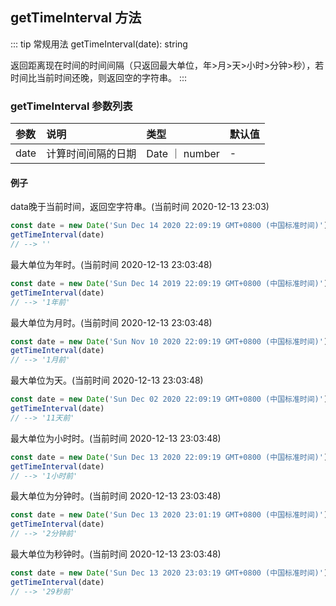 ## getTimeInterval 方法
::: tip 常规用法
getTimeInterval(date): string 

返回距离现在时间的时间间隔（只返回最大单位，年>月>天>小时>分钟>秒），若时间比当前时间还晚，则返回空的字符串。
:::

### getTimeInterval 参数列表
| 参数          | 说明                 | 类型     | 默认值   |
| :----------- |:-----------------| :--------| :--------|
| date         | 计算时间间隔的日期     | Date ｜ number      | -      |


#### 例子
data晚于当前时间，返回空字符串。(当前时间 2020-12-13 23:03)
```js
const date = new Date('Sun Dec 14 2020 22:09:19 GMT+0800 (中国标准时间)');
getTimeInterval(date)
// --> ''
```
最大单位为年时。(当前时间 2020-12-13 23:03:48)
```js
const date = new Date('Sun Dec 14 2019 22:09:19 GMT+0800 (中国标准时间)');
getTimeInterval(date)
// --> '1年前'
```
最大单位为月时。(当前时间 2020-12-13 23:03:48)
```js
const date = new Date('Sun Nov 10 2020 22:09:19 GMT+0800 (中国标准时间)');
getTimeInterval(date)
// --> '1月前'
```

最大单位为天。(当前时间 2020-12-13 23:03:48)
```js
const date = new Date('Sun Dec 02 2020 22:09:19 GMT+0800 (中国标准时间)');
getTimeInterval(date)
// --> '11天前'
```

最大单位为小时时。(当前时间 2020-12-13 23:03:48)
```js
const date = new Date('Sun Dec 13 2020 22:09:19 GMT+0800 (中国标准时间)');
getTimeInterval(date)
// --> '1小时前'
```

最大单位为分钟时。(当前时间 2020-12-13 23:03:48)
```js
const date = new Date('Sun Dec 13 2020 23:01:19 GMT+0800 (中国标准时间)');
getTimeInterval(date)
// --> '2分钟前'
```

最大单位为秒钟时。(当前时间 2020-12-13 23:03:48)
```js
const date = new Date('Sun Dec 13 2020 23:03:19 GMT+0800 (中国标准时间)');
getTimeInterval(date)
// --> '29秒前'
```